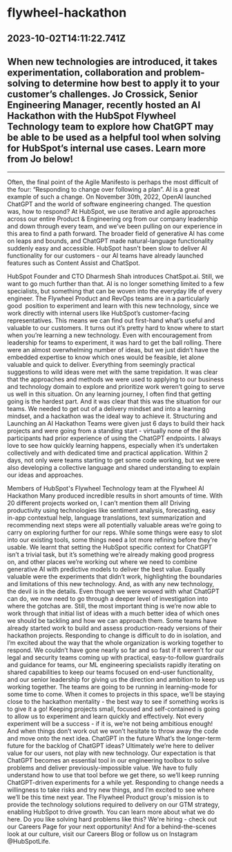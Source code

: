 # flywheel-hackathon

## 2023-10-02T14:11:22.741Z

## When new technologies are introduced, it takes experimentation, collaboration and problem-solving to determine how best to apply it to your customer’s challenges. Jo Crossick, Senior Engineering Manager, recently hosted an AI Hackathon with the HubSpot Flywheel Technology team to explore how ChatGPT may be able to be used as a helpful tool when solving for HubSpot’s internal use cases. Learn more from Jo below!
_________
 
Often, the final point of the Agile Manifesto is perhaps the most difficult of the four: “Responding to change over following a plan”. AI is a great example of such a change. On November 30th, 2022, OpenAI launched ChatGPT and the world of software engineering changed. The question was, how to respond? At HubSpot, we use iterative and agile approaches across our entire Product & Engineering org from our company leadership and down through every team, and we’ve been pulling on our experience in this area to find a path forward.
The broader field of generative AI has come on leaps and bounds, and ChatGPT made natural-language functionality suddenly easy and accessible. HubSpot hasn't been slow to deliver AI functionality for our customers - our AI teams have already launched features such as Content Assist and ChatSpot. 

HubSpot Founder and CTO Dharmesh Shah introduces ChatSpot.ai.
Still, we want to go much further than that. AI is no longer something limited to a few specialists, but something that can be woven into the everyday life of every engineer. The Flywheel Product and RevOps teams are in a particularly good  position to experiment and learn with this new technology, since we work directly with internal users like HubSpot’s customer-facing representatives. This means we can find out first-hand what’s useful and valuable to our customers.
It turns out it’s pretty hard to know where to start when you’re learning a new technology. Even with encouragement from leadership for teams to experiment, it was hard to get the ball rolling. There were an almost overwhelming number of ideas, but we just didn’t have the embedded expertise to know which ones would be feasible, let alone valuable and quick to deliver. Everything from seemingly practical suggestions to wild ideas were met with the same trepidation. It was clear that the approaches and methods we were used to applying to our business and technology domain to explore and prioritize work weren’t going to serve us well in this situation.
On any learning journey, I often find that getting going is the hardest part. And it was clear that this was the situation for our teams. We needed to get out of a delivery mindset and into a learning mindset, and a hackathon was the ideal way to achieve it.
Structuring and Launching an AI Hackathon
Teams were given just 6 days to build their hack projects and were going from a standing start - virtually none of the 80 participants had prior experience of using the ChatGPT endpoints. I always love to see how quickly learning happens, especially when it’s undertaken collectively and with dedicated time and practical application. Within 2 days, not only were teams starting to get some code working, but we were also developing a collective language and shared understanding to explain our ideas and approaches.

Members of HubSpot's Flywheel Technology team at the Flywheel AI Hackathon
Many produced incredible results in short amounts of time. With 20 different projects worked on, I can’t mention them all! Driving productivity using technologies like sentiment analysis, forecasting, easy in-app contextual help, language translations, text summarization and recommending next steps were all potentially valuable areas we’re going to carry on exploring further for our reps. While some things were easy to slot into our existing tools, some things need a lot more refining before they’re usable. We learnt that setting the HubSpot specific context for ChatGPT isn’t a trivial task, but it’s something we’re already making good progress on, and other places we’re working out where we need to combine generative AI with predictive models to deliver the best value. Equally valuable were the experiments that didn’t work, highlighting the boundaries and limitations of this new technology. And, as with any new technology, the devil is in the details. Even though we were wowed with what ChatGPT can do, we now need to go through a deeper level of investigation into where the gotchas are. Still, the most important thing is we’re now able to work through that initial list of ideas with a much better idea of which ones we should be tackling and how we can approach them. Some teams have already started work to build and assess production-ready versions of their hackathon projects.
Responding to change is difficult to do in isolation, and I’m excited about the way that the whole organization is working together to respond. We couldn’t have gone nearly so far and so fast if it weren’t for our legal and security teams coming up with practical, easy-to-follow guardrails and guidance for teams, our ML engineering specialists rapidly iterating on shared capabilities to keep our teams focused on end-user functionality, and our senior leadership for giving us the direction and ambition to keep us working together.
The teams are going to be running in learning-mode for some time to come. When it comes to projects in this space, we’ll be staying close to the hackathon mentality - the best way to see if something works is to give it a go! Keeping projects small, focused and self-contained is going to allow us to experiment and learn quickly and effectively. Not every experiment will be a success - if it is, we’re not being ambitious enough! And when things don’t work out we won’t hesitate to throw away the code and move onto the next idea.
ChatGPT in the future
What’s the longer-term future for the backlog of ChatGPT ideas? Ultimately we’re here to deliver value for our users, not play with new technology. Our expectation is that ChatGPT becomes an essential tool in our engineering toolbox to solve problems and deliver previously-impossible value. We have to fully understand how to use that tool before we get there, so we’ll keep running ChatGPT-driven experiments for a while yet. Responding to change needs a willingness to take risks and try new things, and I’m excited to see where we’ll be this time next year.
The Flywheel Product group's mission is to provide the technology solutions required to delivery on our GTM strategy, enabling HubSpot to drive growth. You can learn more about what we do here.
Do you like solving hard problems like this? We're hiring - check out our Careers Page for your next opportunity! And for a behind-the-scenes look at our culture, visit our Careers Blog or follow us on Instagram @HubSpotLife.
